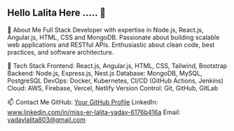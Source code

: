 ## Hello Lalita Here ..... 👋

🚀 About Me
    Full Stack Developer with expertise in Node.js, React.js, Angular.js, HTML, CSS and MongoDB.
    Passionate about building scalable web applications and RESTful APIs.
    Enthusiastic about clean code, best practices, and software architecture.
    
🔧 Tech Stack
    Frontend: React.js, Angular.js, HTML, CSS, Tailwind, Bootstrap
    Backend: Node.js, Express.js, Nest.js
    Database: MongoDB, MySQL, PostgreSQL
    DevOps: Docker, Kubernetes, CI/CD (GitHub Actions, Jenkins)
    Cloud: AWS, Firebase, Vercel, Netlify
    Version Control: Git, GitHub, GitLab
    
📫 Contact Me
GitHub: [Your GitHub Profile](https://github.com/yadavlalita)
LinkedIn: www.linkedin.com/in/miss-er-lalita-yadav-6176b416a
Email: yadavlalita803@gmail.com
